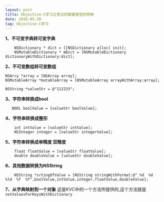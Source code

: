 ```yaml
---
layout: post
title: Objective-C学习之常见的数据类型的转换
date: 2016-05-20
tag: Objective-C学习
---
```


**1、不可变字典转可变字典**

```
    NSDictionary * dict = [[NSDictionary alloc] init];
    NSMutableDictionary * mDict = [NSMutableDictionary dictionaryWithDictionary:dict]; 
```

**2、不可变数组转可变数组**

```
NSArry *array = [NSArray array];
NSMutableArray *mutableArray = [NSMutableArray arrayWithArray:array];
```

```
NSString *valueStr = @"112233";
```

**3、字符串转换成bool**
 

```
   BOOL boolValue = [valueStr boolValue];  
```

  
**4、字符串转换成整形**

```
    int intValue = [valueStr intValue];    
    NSInteger integer = [valueStr integerValue];
```

**5、字符串转换成单精度 双精度**

```
    float floatValue = [valueStr floatValue];
    double doubleValue = [valueStr doubleValue];
```

**6、其他数据转换为NSString**

```
    NSString *srtingOfValue = [NSString stringWithFormat:@" %d  %d  %ld  %f  %f",boolValue,intValue,integer,floatValue,doubleValue];
```
**7、从字典映射到一个对象**
这是KVC中的一个方法所提供的,这个方法就是 `setValuesForKeysWithDictionary`